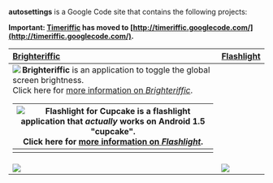 **autosettings** is a Google Code site that contains the following projects:

**Important: [Timeriffic](http://timeriffic.googlecode.com/) has moved to [http://timeriffic.googlecode.com/](http://timeriffic.googlecode.com/).**

| **[Brighteriffic](Brighteriffic.md)** | **[Flashlight](Flashlight.md)** |
|:--------------------------------------|:--------------------------------|
| <img src='http://autosettings.googlecode.com/svn/trunk/Brighteriffic/res/drawable/icon.png' align='left'> <b>Brighteriffic</b> is an application to toggle the global screen brightness. <br> Click here for <a href='Brighteriffic.md'>more information on *Brighteriffic*</a>. <table><thead><th> <img src='http://autosettings.googlecode.com/svn/trunk/Flashlight/res/drawable/bright_icon.png' align='left'> <b>Flashlight for Cupcake</b> is a flashlight application that <i>actually</i> works on Android 1.5 "cupcake". <br> Click here for <a href='Flashlight.md'>more information on *Flashlight*</a>. </th></thead><tbody>
<tr><td> <img src='http://autosettings.googlecode.com/svn/distrib/brighteriffc1.png' /> </td><td> <img src='http://autosettings.googlecode.com/svn/distrib/flashlight_white.png' /> </td></tr></tbody></table>
